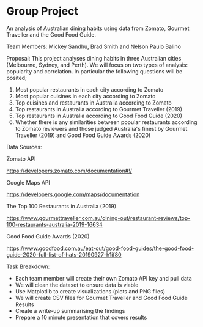 # Group Project



An analysis of Australian dining habits using data from Zomato, Gourmet Traveller and the Good Food Guide.



Team Members: Mickey Sandhu, Brad Smith and Nelson Paulo Balino



Proposal: This project analyses dining habits in three Australian cities (Melbourne, Sydney, and Perth). We will focus on two types of analysis: popularity and correlation. In particular the following questions will be posited;

1. Most popular restaurants in each city according to Zomato
2. Most popular cuisines in each city according to Zomato
3. Top cuisines and restaurants in Australia according to Zomato
4. Top restaurants in Australia according to Gourmet Traveller (2019)
5. Top restaurants in Australia according to Good Food Guide (2020)
6. Whether there is any similarities between popular restaurants according to Zomato reviewers and those judged Australia's finest by Gourmet Traveller (2019) and Good Food Guide Awards (2020)



Data Sources:

Zomato API

https://developers.zomato.com/documentation#!/

Google Maps API

https://developers.google.com/maps/documentation

The Top 100 Restaurants in Australia (2019)

https://www.gourmettraveller.com.au/dining-out/restaurant-reviews/top-100-restaurants-australia-2019-16634

Good Food Guide Awards (2020)

https://www.goodfood.com.au/eat-out/good-food-guides/the-good-food-guide-2020-full-list-of-hats-20190927-h1if80




Task Breakdown:
- Each team member will create their own Zomato API key and pull data 
- We will clean the dataset to ensure data is viable
- Use Matplotlib to create visualizations (plots and PNG files)
- We will create CSV files for Gourmet Traveller and Good Food Guide Results
- Create a write-up summarising the findings
- Prepare a 10 minute presentation that covers results 

